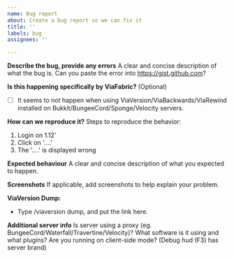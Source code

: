 ```yaml
---
name: Bug report
about: Create a bug report so we can fix it
title: ''
labels: bug
assignees: ''

---
```


**Describe the bug, provide any errors**
A clear and concise description of what the bug is. Can you paste the error into https://gist.github.com?

**Is this happening specifically by ViaFabric?**
(Optional)
- [ ] It seems to not happen when using ViaVersion/ViaBackwards/ViaRewind installed on Bukkit/BungeeCord/Sponge/Velocity servers.

**How can we reproduce it?**
Steps to reproduce the behavior:
1. Login on 1.12'
2. Click on '....'
3. The '....' is displayed wrong

**Expected behaviour**
A clear and concise description of what you expected to happen.

**Screenshots**
If applicable, add screenshots to help explain your problem.

**ViaVersion Dump:**
- Type /viaversion dump, and put the link here.

**Additional server info**
Is server using a proxy (eg. BungeeCord/Waterfall/Travertine/Velocity)? What software is it using and what plugins? Are you running on client-side mode? (Debug hud (F3) has server brand)
